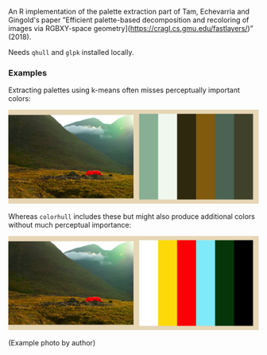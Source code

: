 An R implementation of the palette extraction part of Tam, Echevarria and
Gingold's paper ”Efficient palette-based decomposition and recoloring of
images via RGBXY-space geometry](https://cragl.cs.gmu.edu/fastlayers/)”
(2018).

Needs `qhull` and `glpk` installed locally.

### Examples
Extracting palettes using k-means often misses perceptually important colors:

![k-means](./images/kmeans.png)

Whereas `colorhull` includes these but might also produce additional colors
without much perceptual importance:

![colorhull](./images/colorhull.png)

(Example photo by author)
